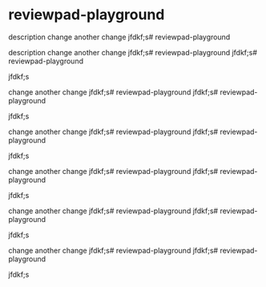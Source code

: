 # reviewpad-playground

description
change
another change
jfdkf;s# reviewpad-playground

description
change
another change
jfdkf;s# reviewpad-playground
jfdkf;s# reviewpad-playground

jfdkf;s

change
another change
jfdkf;s# reviewpad-playground
jfdkf;s# reviewpad-playground


jfdkf;s

change
another change
jfdkf;s# reviewpad-playground
jfdkf;s# reviewpad-playground


jfdkf;s

change
another change
jfdkf;s# reviewpad-playground
jfdkf;s# reviewpad-playground


jfdkf;s

change
another change
jfdkf;s# reviewpad-playground
jfdkf;s# reviewpad-playground


jfdkf;s

change
another change
jfdkf;s# reviewpad-playground
jfdkf;s# reviewpad-playground


jfdkf;s
